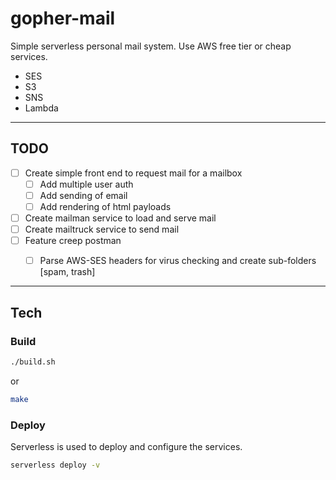 # gopher-mail
Simple serverless personal mail system. Use AWS free tier or cheap services.

- SES
- S3
- SNS
- Lambda

---
## TODO
* [ ] Create simple front end to request mail for a mailbox
  * [ ] Add multiple user auth
  * [ ] Add sending of email
  * [ ] Add rendering of html payloads
* [ ] Create mailman service to load and serve mail
* [ ] Create mailtruck service to send mail
* [ ] Feature creep postman
  * [ ] Parse AWS-SES headers for virus checking and create sub-folders [spam, trash]


---
## Tech
### Build
```bash
./build.sh
```
or
```bash
make
```

### Deploy
Serverless is used to deploy and configure the services.
```bash
serverless deploy -v
```


